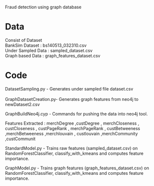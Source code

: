 Fraud detection using graph database
# Data
Consist of Dataset <br>
BankSim Dataset : bs140513_032310.csv <br>
Under Sampled Data : sampled_dataset.csv <br>
Graph based Data : graph_features_dataset.csv <br>

# Code
DatasetSampling.py - Generates under sampled file dataset.csv  <br>
<br>
GraphDatasetCreation.py- Generates graph features from neo4j to newDataset2.csv <br>

GraphBuildNeo4j.cyp - Commands for pushing the data into neo4j tool.

Features Extracted : merchDegree ,custDegree , merchCloseness , custCloseness , custPageRank , merchPageRank , custBetweeness ,merchBetweeness ,merchlouvain , custlouvain ,merchCommunity ,custCommunit <br>

StandardModel.py - Trains  raw features (sampled_dataset.csv) on RandomForestClassifier, classify_with_kmeans  and computes feature importance. <br>

GraphModel.py - Trains  graph features (graph_features_dataset.csv) on RandomForestClassifier, classify_with_kmeans  and computes feature importance.




